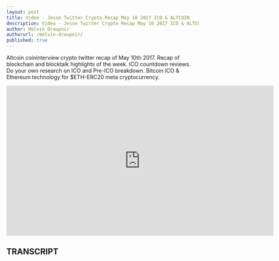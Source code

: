 ```yaml
---
layout: post
title: Video - Jesse Twitter Crypto Recap May 10 2017 ICO & ALTCOIN
description: Video - Jesse Twitter Crypto Recap May 10 2017 ICO & ALTCOIN
author: Melvin Draupnir
authorurl: /melvin-draupnir/
published: true
---
```


<p>Altcoin coininterview crypto twitter recap of May 10th 2017. Recap of blockchain and blocktalk highlights of the week. ICO countdown reviews. Do your own research on ICO and Pre-ICO breakdown. Bitcoin ICO & Ethereum technology for $ETH-ERC20 meta cryptocurrency.</p>

<center><iframe width="700" height="394" src="https://www.youtube.com/embed/yepbXiuXwfw" frameborder="0" allowfullscreen></iframe></center>

<h2>TRANSCRIPT</h2>
